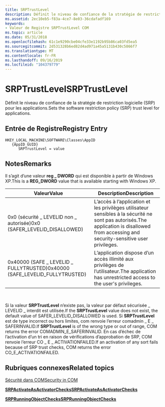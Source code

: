 ```yaml
---
title: SRPTrustLevel
description: Définit le niveau de confiance de la stratégie de restriction logicielle (SRP) pour les applications.
ms.assetid: 2ec10eb5-f83a-4ce7-8e03-36cdafadf169
keywords:
- Valeur de Registre SRPTrustLevel COM
ms.topic: article
ms.date: 05/31/2018
ms.openlocfilehash: 61c1e9290cbe04cfe33e1192b95b86ca03fd5ea5
ms.sourcegitcommit: 2d531328b6ed82d4ad971a45a5131b430c5866f7
ms.translationtype: MT
ms.contentlocale: fr-FR
ms.lasthandoff: 09/16/2019
ms.locfileid: "104379779"
---
```

# <a name="srptrustlevel"></a><span data-ttu-id="cf2bb-104">SRPTrustLevel</span><span class="sxs-lookup"><span data-stu-id="cf2bb-104">SRPTrustLevel</span></span>

<span data-ttu-id="cf2bb-105">Définit le niveau de confiance de la stratégie de restriction logicielle (SRP) pour les applications.</span><span class="sxs-lookup"><span data-stu-id="cf2bb-105">Sets the software restriction policy (SRP) trust level for applications.</span></span>

## <a name="registry-entry"></a><span data-ttu-id="cf2bb-106">Entrée de Registre</span><span class="sxs-lookup"><span data-stu-id="cf2bb-106">Registry Entry</span></span>

```
HKEY_LOCAL_MACHINE\SOFTWARE\Classes\AppID
   {AppID_GUID}
      SRPTrustLevel = value
```

## <a name="remarks"></a><span data-ttu-id="cf2bb-107">Notes</span><span class="sxs-lookup"><span data-stu-id="cf2bb-107">Remarks</span></span>

<span data-ttu-id="cf2bb-108">Il s’agit d’une valeur **reg \_ DWORD** qui est disponible à partir de Windows XP.</span><span class="sxs-lookup"><span data-stu-id="cf2bb-108">This is a **REG\_DWORD** value that is available starting with Windows XP.</span></span>



| <span data-ttu-id="cf2bb-109">Valeur</span><span class="sxs-lookup"><span data-stu-id="cf2bb-109">Value</span></span>                                 | <span data-ttu-id="cf2bb-110">Description</span><span class="sxs-lookup"><span data-stu-id="cf2bb-110">Description</span></span>                                                                          |
|---------------------------------------|--------------------------------------------------------------------------------------|
| <span data-ttu-id="cf2bb-111">0x0 (sécurité \_ LEVELID non \_ autorisée)</span><span class="sxs-lookup"><span data-stu-id="cf2bb-111">0x0 (SAFER\_LEVELID\_DISALLOWED)</span></span>      | <span data-ttu-id="cf2bb-112">L’accès à l’application et les privilèges utilisateur sensibles à la sécurité ne sont pas autorisés.</span><span class="sxs-lookup"><span data-stu-id="cf2bb-112">The application is disallowed from accessing and security-sensitive user privileges.</span></span> |
| <span data-ttu-id="cf2bb-113">0x40000 (SAFE \_ LEVELID \_ FULLYTRUSTED)</span><span class="sxs-lookup"><span data-stu-id="cf2bb-113">0x40000 (SAFE\_LEVELID\_FULLYTRUSTED)</span></span> | <span data-ttu-id="cf2bb-114">L’application dispose d’un accès illimité aux privilèges de l’utilisateur.</span><span class="sxs-lookup"><span data-stu-id="cf2bb-114">The application has unrestricted access to the user's privileges.</span></span>                    |



 

<span data-ttu-id="cf2bb-115">Si la valeur **SRPTrustLevel** n’existe pas, la valeur par défaut sécurisée \_ LEVELID \_ interdit est utilisée.</span><span class="sxs-lookup"><span data-stu-id="cf2bb-115">If the **SRPTrustLevel** value does not exist, the default value of SAFER\_LEVELID\_DISALLOWED is used.</span></span> <span data-ttu-id="cf2bb-116">Si **SRPTrustLevel** est de type incorrect ou hors limites, com renvoie l’erreur comadmin \_ E \_ SAFERINVALID.</span><span class="sxs-lookup"><span data-stu-id="cf2bb-116">If **SRPTrustLevel** is of the wrong type or out of range, COM returns the error COMADMIN\_E\_SAFERINVALID.</span></span> <span data-ttu-id="cf2bb-117">En cas d’échec de l’activation d’un tri en raison de vérifications d’approbation de SRP, COM renvoie l’erreur CO \_ E \_ ACTIVATIONFAILED.</span><span class="sxs-lookup"><span data-stu-id="cf2bb-117">If an activation of any sort fails because of SRP trust checks, COM returns the error CO\_E\_ACTIVATIONFAILED.</span></span>

## <a name="related-topics"></a><span data-ttu-id="cf2bb-118">Rubriques connexes</span><span class="sxs-lookup"><span data-stu-id="cf2bb-118">Related topics</span></span>

<dl> <dt>

[<span data-ttu-id="cf2bb-119">Sécurité dans COM</span><span class="sxs-lookup"><span data-stu-id="cf2bb-119">Security in COM</span></span>](security-in-com.md)
</dt> <dt>

[<span data-ttu-id="cf2bb-120">**SRPActivateAsActivatorChecks**</span><span class="sxs-lookup"><span data-stu-id="cf2bb-120">**SRPActivateAsActivatorChecks**</span></span>](srpactivateasactivatorchecks.md)
</dt> <dt>

[<span data-ttu-id="cf2bb-121">**SRPRunningObjectChecks**</span><span class="sxs-lookup"><span data-stu-id="cf2bb-121">**SRPRunningObjectChecks**</span></span>](srprunningobjectchecks.md)
</dt> </dl>

 

 




